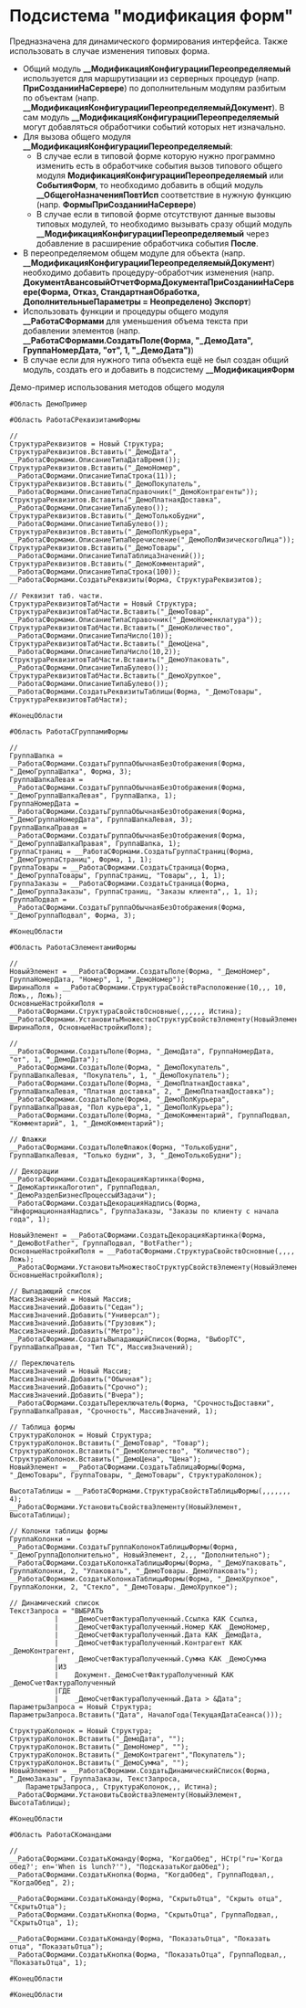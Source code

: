 # Подсистема "модификация форм"

Предназначена для динамического формирования интерфейса. Также использовать в случае изменения типовых форма.

- Общий модуль **__МодификацияКонфигурацииПереопределяемый** используется для маршрутизации из серверных процедур (напр. **ПриСозданииНаСервере**) по дополнительным модулям разбитым по объектам (напр. **__МодификацияКонфигурацииПереопределяемыйДокумент**). В сам модуль **__МодификацияКонфигурацииПереопределяемый** могут добавляться обработчики событий которых нет изначально.
- Для вызова общего модуля **__МодификацияКонфигурацииПереопределяемый**:
  - В случае если в типовой форме которую нужно программно изменить есть в обработчике события вызов типового общего модуля **МодификацияКонфигурацииПереопределяемый** или **СобытияФорм**, то необходимо добавить в общий модуль **__ОбщегоНазначенияПовтИсп** соответствие в нужную функцию (напр. **ФормыПриСозданииНаСервере**)
  - В случае если в типовой форме отсутствуют данные вызовы типовых модулей, то необходимо вызывать сразу общий модуль **__МодификацияКонфигурацииПереопределяемый** через добавление в расширение обработчика события **После**.
- В переопределяемом общем модуле для объекта (напр. **__МодификацияКонфигурацииПереопределяемыйДокумент**) необходимо добавить процедуру-обработчик изменения (напр. **ДокументАвансовыйОтчетФормаДокументаПриСозданииНаСервере(Форма, Отказ, СтандартнаяОбработка, ДополнительныеПараметры = Неопределено) Экспорт**)
- Использовать функции и процедуры общего модуля **__РаботаСФормами** для уменьшения объема текста при добавлении элементов (напр. **__РаботаСФормами.СоздатьПоле(Форма, "_ДемоДата", ГруппаНомерДата, "от", 1, "_ДемоДата")**)
- В случае если для нужного типа объекта ещё не был создан общий модуль, создать его и добавить в подсистему **__МодификацияФорм**

Демо-пример использования методов общего модуля

```1C (BSL)
#Область ДемоПример

#Область РаботаСРеквизитамиФормы

//
СтруктураРеквизитов = Новый Структура; 
СтруктураРеквизитов.Вставить("_ДемоДата", __РаботаСФормами.ОписаниеТипаДатаВремя()); 
СтруктураРеквизитов.Вставить("_ДемоНомер", __РаботаСФормами.ОписаниеТипаСтрока(11)); 
СтруктураРеквизитов.Вставить("_ДемоПокупатель", __РаботаСФормами.ОписаниеТипаСправочник("_ДемоКонтрагенты")); 
СтруктураРеквизитов.Вставить("_ДемоПлатнаяДоставка", __РаботаСФормами.ОписаниеТипаБулево()); 
СтруктураРеквизитов.Вставить("_ДемоТолькоБудни", __РаботаСФормами.ОписаниеТипаБулево()); 
СтруктураРеквизитов.Вставить("_ДемоПолКурьера", __РаботаСФормами.ОписаниеТипаПеречисление("_ДемоПолФизическогоЛица")); 
СтруктураРеквизитов.Вставить("_ДемоТовары", __РаботаСФормами.ОписаниеТипаТаблицаЗначений()); 
СтруктураРеквизитов.Вставить("_ДемоКомментарий", __РаботаСФормами.ОписаниеТипаСтрока(100)); 
__РаботаСФормами.СоздатьРеквизиты(Форма, СтруктураРеквизитов); 

// Реквизит таб. части.
СтруктураРеквизитовТабЧасти = Новый Структура;
СтруктураРеквизитовТабЧасти.Вставить("_ДемоТовар", __РаботаСФормами.ОписаниеТипаСправочник("_ДемоНоменклатура"));
СтруктураРеквизитовТабЧасти.Вставить("_ДемоКоличество", __РаботаСФормами.ОписаниеТипаЧисло(10));
СтруктураРеквизитовТабЧасти.Вставить("_ДемоЦена", __РаботаСФормами.ОписаниеТипаЧисло(10,2));
СтруктураРеквизитовТабЧасти.Вставить("_ДемоУпаковать", __РаботаСФормами.ОписаниеТипаБулево());
СтруктураРеквизитовТабЧасти.Вставить("_ДемоХрупкое", __РаботаСФормами.ОписаниеТипаБулево());
__РаботаСФормами.СоздатьРеквизитыТаблицы(Форма, "_ДемоТовары", СтруктураРеквизитовТабЧасти);

#КонецОбласти

#Область РаботаСГруппамиФормы

//
ГруппаШапка = __РаботаСФормами.СоздатьГруппаОбычнаяБезОтображения(Форма, "_ДемоГруппаШапка", Форма, 3);
ГруппаШапкаЛевая = __РаботаСФормами.СоздатьГруппаОбычнаяБезОтображения(Форма, "_ДемоГруппаШапкаЛевая", ГруппаШапка, 1);
ГруппаНомерДата = __РаботаСФормами.СоздатьГруппаОбычнаяБезОтображения(Форма, "_ДемоГруппаНомерДата", ГруппаШапкаЛевая, 3);
ГруппаШапкаПравая = __РаботаСФормами.СоздатьГруппаОбычнаяБезОтображения(Форма, "_ДемоГруппаШапкаПравая", ГруппаШапка, 1);
ГруппаСтраниц = __РаботаСФормами.СоздатьГруппаСтраниц(Форма, "_ДемоГруппаСтраниц", Форма, 1, 1);
ГруппаТовары = __РаботаСФормами.СоздатьСтраница(Форма, "_ДемоГруппаТовары", ГруппаСтраниц, "Товары",, 1, 1);
ГруппаЗаказы = __РаботаСФормами.СоздатьСтраница(Форма, "_ДемоГруппаЗаказы", ГруппаСтраниц, "Заказы клиента",, 1, 1);
ГруппаПодвал = __РаботаСФормами.СоздатьГруппаОбычнаяБезОтображения(Форма, "_ДемоГруппаПодвал", Форма, 3);

#КонецОбласти

#Область РаботаСЭлементамиФормы

//
НовыйЭлемент = __РаботаСФормами.СоздатьПоле(Форма, "_ДемоНомер", ГруппаНомерДата, "Номер", 1, "_ДемоНомер");
ШиринаПоля = __РаботаСФормами.СтруктураСвойствРасположение(10,,, 10, Ложь,, Ложь);
ОсновныеНастройкиПоля = __РаботаСФормами.СтруктураСвойствОсновные(,,,,,, Истина);
__РаботаСФормами.УстановитьМножествоСтруктурСвойствЭлементу(НовыйЭлемент, ШиринаПоля, ОсновныеНастройкиПоля);

//
__РаботаСФормами.СоздатьПоле(Форма, "_ДемоДата", ГруппаНомерДата, "от", 1, "_ДемоДата");
__РаботаСФормами.СоздатьПоле(Форма, "_ДемоПокупатель", ГруппаШапкаЛевая, "Покупатель", 1, "_ДемоПокупатель");
__РаботаСФормами.СоздатьПоле(Форма, "_ДемоПлатнаяДоставка", ГруппаШапкаЛевая, "Платная доставка", 2, "_ДемоПлатнаяДоставка");
__РаботаСФормами.СоздатьПоле(Форма, "_ДемоПолКурьера", ГруппаШапкаПравая, "Пол курьера",1, "_ДемоПолКурьера");
__РаботаСФормами.СоздатьПоле(Форма, "_ДемоКомментарий", ГруппаПодвал, "Комментарий", 1, "_ДемоКомментарий");

// Флажки
__РаботаСФормами.СоздатьПолеФлажок(Форма, "ТолькоБудни", ГруппаШапкаЛевая, "Только будни", 3, "_ДемоТолькоБудни");

// Декорации
__РаботаСФормами.СоздатьДекорацияКартинка(Форма, "_ДемоКартинкаЛоготип", ГруппаПодвал, "_ДемоРазделБизнесПроцессыИЗадачи");
__РаботаСФормами.СоздатьДекорацияНадпись(Форма, "ИнформационнаяНадпись", ГруппаЗаказы, "Заказы по клиенту с начала года", 1);

НовыйЭлемент = __РаботаСФормами.СоздатьДекорацияКартинка(Форма, "_ДемоBotFather", ГруппаПодвал, "BotFather");
ОсновныеНастройкиПоля = __РаботаСФормами.СтруктураСвойствОсновные(,,,, Ложь);
__РаботаСФормами.УстановитьМножествоСтруктурСвойствЭлементу(НовыйЭлемент, ОсновныеНастройкиПоля);

// Выпадающий список
МассивЗначений = Новый Массив;
МассивЗначений.Добавить("Седан");
МассивЗначений.Добавить("Универсал");
МассивЗначений.Добавить("Грузовик");
МассивЗначений.Добавить("Метро");
__РаботаСФормами.СоздатьВыпадающийСписок(Форма, "ВыборТС", ГруппаШапкаПравая, "Тип ТС", МассивЗначений);

// Переключатель
МассивЗначений = Новый Массив;
МассивЗначений.Добавить("Обычная");
МассивЗначений.Добавить("Срочно");
МассивЗначений.Добавить("Вчера");
__РаботаСФормами.СоздатьПереключатель(Форма, "СрочностьДоставки", ГруппаШапкаПравая, "Срочность", МассивЗначений, 1);

// Таблица формы
СтруктураКолонок = Новый Структура;
СтруктураКолонок.Вставить("_ДемоТовар", "Товар");
СтруктураКолонок.Вставить("_ДемоКоличество", "Количество");
СтруктураКолонок.Вставить("_ДемоЦена", "Цена");
НовыйЭлемент = __РаботаСФормами.СоздатьТаблицаФормы(Форма, "_ДемоТовары", ГруппаТовары, "_ДемоТовары", СтруктураКолонок);

ВысотаТаблицы = __РаботаСФормами.СтруктураСвойствТаблицыФормы(,,,,,,, 4);
__РаботаСФормами.УстановитьСвойстваЭлементу(НовыйЭлемент, ВысотаТаблицы);

// Колонки таблицы формы
ГруппаКолонки = __РаботаСФормами.СоздатьГруппаКолонокТаблицыФормы(Форма, "_ДемоГруппаДополнительно", НовыйЭлемент, 2,,, "Дополнительно");
__РаботаСФормами.СоздатьКолонкаТаблицыФормы(Форма, "_ДемоУпаковать", ГруппаКолонки, 2, "Упаковать", "_ДемоТовары._ДемоУпаковать");
__РаботаСФормами.СоздатьКолонкаТаблицыФормы(Форма, "_ДемоХрупкое", ГруппаКолонки, 2, "Стекло", "_ДемоТовары._ДемоХрупкое");

// Динамический список
ТекстЗапроса = "ВЫБРАТЬ
	       |	_ДемоСчетФактураПолученный.Ссылка КАК Ссылка,
	       |	_ДемоСчетФактураПолученный.Номер КАК _ДемоНомер,
	       |	_ДемоСчетФактураПолученный.Дата КАК _ДемоДата,
	       |	_ДемоСчетФактураПолученный.Контрагент КАК _ДемоКонтрагент,
	       |	_ДемоСчетФактураПолученный.Сумма КАК _ДемоСумма
	       |ИЗ
	       |	Документ._ДемоСчетФактураПолученный КАК _ДемоСчетФактураПолученный
	       |ГДЕ
	       |	_ДемоСчетФактураПолученный.Дата > &Дата";
ПараметрыЗапроса = Новый Структура;
ПараметрыЗапроса.Вставить("Дата", НачалоГода(ТекущаяДатаСеанса()));

СтруктураКолонок = Новый Структура;
СтруктураКолонок.Вставить("_ДемоДата", "");
СтруктураКолонок.Вставить("_ДемоНомер", "");
СтруктураКолонок.Вставить("_ДемоКонтрагент","Покупатель");
СтруктураКолонок.Вставить("_ДемоСумма", "");
НовыйЭлемент = __РаботаСФормами.СоздатьДинамическийСписок(Форма, "_ДемоЗаказы", ГруппаЗаказы, ТекстЗапроса,
	ПараметрыЗапроса,, СтруктураКолонок,,, Истина);
__РаботаСФормами.УстановитьСвойстваЭлементу(НовыйЭлемент, ВысотаТаблицы);

#КонецОбласти

#Область РаботаСКомандами

//
__РаботаСФормами.СоздатьКоманду(Форма, "КогдаОбед", НСтр("ru='Когда обед?'; en='When is lunch?'"), "ПодсказатьКогдаОбед");
__РаботаСФормами.СоздатьКнопка(Форма, "КогдаОбед", ГруппаПодвал,, "КогдаОбед", 2);

__РаботаСФормами.СоздатьКоманду(Форма, "СкрытьОтца", "Скрыть отца", "СкрытьОтца");
__РаботаСФормами.СоздатьКнопка(Форма, "СкрытьОтца", ГруппаПодвал,, "СкрытьОтца", 1);

__РаботаСФормами.СоздатьКоманду(Форма, "ПоказатьОтца", "Показать отца", "ПоказатьОтца");
__РаботаСФормами.СоздатьКнопка(Форма, "ПоказатьОтца", ГруппаПодвал,, "ПоказатьОтца", 1);

#КонецОбласти

#КонецОбласти
```
